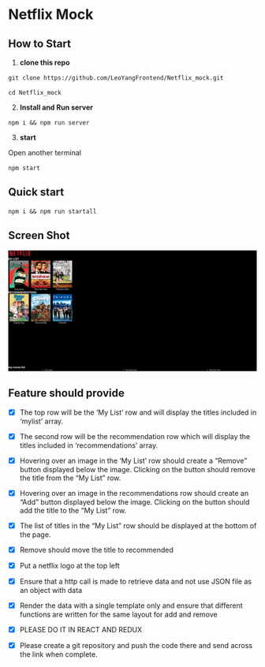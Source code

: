# Netflix Mock

## How to Start

1. **clone this repo**

```
git clone https://github.com/LeoYangFrontend/Netflix_mock.git
```

```
cd Netflix_mock
```

2. **Install and Run server**

```
npm i && npm run server
```

3. **start**

Open another terminal

```
npm start
```

## Quick start

```
npm i && npm run startall
```

<!--
## Demo

**This Demo is don't have a backend to retrieve data**

Please Open In **Safari**

https://leoyangfrontend.github.io/Netflix_mock/ -->

## Screen Shot

![ScreenShot](./screenShot.png)

## Feature should provide

-   [x] The top row will be the ‘My List’ row and will display the titles included in ‘mylist’ array.

-   [x] The second row will be the recommendation row which will display the titles included in ‘recommendations’ array.

-   [x] Hovering over an image in the ‘My List’ row should create a “Remove” button displayed below the image. Clicking on the button should remove the title from the “My List” row.

-   [x] Hovering over an image in the recommendations row should create an “Add” button displayed below the image. Clicking on the button should add the title to the “My List” row.

-   [x] The list of titles in the “My List” row should be displayed at the bottom of the page.

-   [x] Remove should move the title to recommended

-   [x] Put a netflix logo at the top left

-   [x] Ensure that a http call is made to retrieve data and not use JSON file as an object with data

-   [x] Render the data with a single template only and ensure that different functions are written for the same layout for add and remove

-   [x] PLEASE DO IT IN REACT AND REDUX

-   [x] Please create a git repository and push the code there and send across the link when complete.
